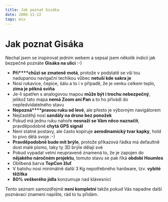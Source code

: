 ```yaml
---
title: Jak poznat Gisáka
date: 2006-11-22
tags: mix
---
```


# Jak poznat Gisáka

Nechal jsem se inspirovat jedním webem a sepsal jsem několik indicii jak bezpečně poznáte **Gisáka na ulici** :-)

- **Při****chůzi se zmateně motá**, protože v podstatě se vší tou nadupanou navigační techikou vůbec **netuší kde sakra je**
- Nosí rukavice, čepice, šálu a to i v případě, že je venku celkem teplo, **zima je pěkná sviňa**
- Je-li spatřen s analogovou mapou **může být i trochu nebezpečný**, jelikož tato mapa **nemá Zoom ani Pan** a to ho přivádí do nepředvídatelného stavu
- **Nepozná****pravou ruku od levé**, ale přesto je výborným navigátorem
- Nejčastěhji nosí **sandály na drsno bez ponožek**
- Pokud má jednu ruku nahoře **nesnaží se Vám něco naznačit**, pravděpodobně **chytá GPS signál**
- Není statné postavy, ale často kopíruje **aerodinamický tvar kapky**, hold to pivo dělá svoje :-)
- **Pravděpodobně bude mít brýle**, protože příkazová řádka má defaultně dost malé písmo, taky ty 3D brýle dělají své
- Pokud vypadat velmi neupraveně znamená to, že je zapojen do **nějakého náročném projektu**, tomuto stavu se pak říká **období Houmles**
- Oblíbená barva **TopCon žluť**
- V batohu nosí minimálně další 3 Kg nepotřebného hardware, tzv. **vybité těžítka**
- **80% veškerého jídla** konzumuje nad klávesnicí

 Tento seznam samozdřejmě **není kompletní** takže pokud Vás napadne další poznávací znamení napište, rád to tu přidám.
